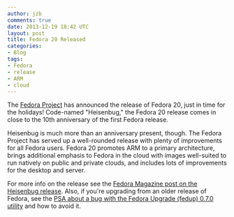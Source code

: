 ```yaml
---
author: jzb
comments: true
date: 2013-12-19 18:42 UTC
layout: post
title: Fedora 20 Released
categories:
- Blog
tags:
- Fedora
- release
- ARM
- cloud
---
```


The [Fedora Project](http://fedoraproject.org/) has announced the release of Fedora 20, just in time for the holidays! Code-named "Heisenbug," the Fedora 20 release comes in close to the 10th anniversary of the first Fedora release. 

Heisenbug is much more than an anniversary present, though. The Fedora Project has served up a well-rounded release with plenty of improvements for all Fedora users. Fedora 20 promotes ARM to a primary architecture, brings additional emphasis to Fedora in the cloud with images well-suited to run natively on public and private clouds, and includes lots of improvements for the desktop and server.

For more info on the release see the [Fedora Magazine post on the Heisenbug release](http://fedoramagazine.org/2013/12/it-is-certain-heisenbug-unleashed/). Also, if you're upgrading from an older release of Fedora, see the [PSA about a bug with the Fedora Upgrade (fedup) 0.7.0 utility](http://fedoramagazine.org/2013/12/psa-on-upgrading-to-fedora-20-using-fedup/) and how to avoid it. 

